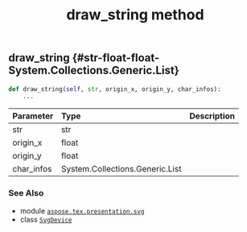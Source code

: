 ﻿---
title: draw_string method
second_title: Aspose.TeX for Python via .NET API References
description: 
type: docs
weight: 70
url: /python-net/aspose.tex.presentation.svg/svgdevice/draw_string/
is_root: false
---

## draw_string {#str-float-float-System.Collections.Generic.List<GlyphData>}





```python
def draw_string(self, str, origin_x, origin_y, char_infos):
    ...
```


| Parameter | Type | Description |
| :- | :- | :- |
| str | str |  |
| origin_x | float |  |
| origin_y | float |  |
| char_infos | System.Collections.Generic.List<GlyphData> |  |



### See Also
* module [`aspose.tex.presentation.svg`](../../)
* class [`SvgDevice`](/tex/python-net/aspose.tex.presentation.svg/svgdevice)
